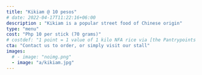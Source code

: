 ```yaml
---
title: "Kikiam @ 10 pesos"
# date: 2022-04-17T11:22:16+06:00
description : "Kikiam is a popular street food of Chinese origin"
type: "menu"
cost: "Php 10 per stick (70 grams)"
# costdef: "1 point = 1 value of 1 kilo NFA rice via [the Pantrypoints system](https://pantrypoints.com)"
cta: "Contact us to order, or simply visit our stall"
images:
  # - image: "noimg.png"
  - image: "a/kikiam.jpg"
---
```


